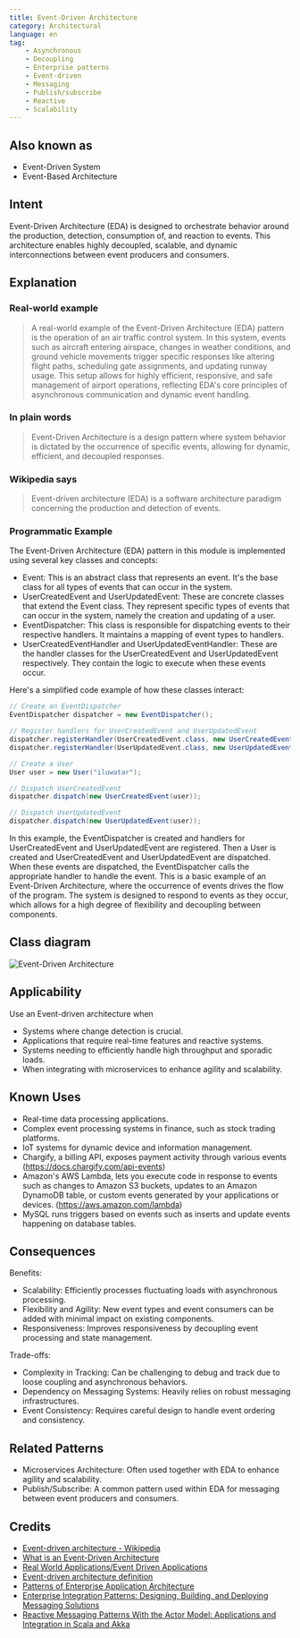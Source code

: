 ```yaml
---
title: Event-Driven Architecture
category: Architectural
language: en
tag:
    - Asynchronous
    - Decoupling
    - Enterprise patterns
    - Event-driven
    - Messaging
    - Publish/subscribe
    - Reactive
    - Scalability
---
```


## Also known as

* Event-Driven System
* Event-Based Architecture

## Intent

Event-Driven Architecture (EDA) is designed to orchestrate behavior around the production, detection, consumption of, and reaction to events. This architecture enables highly decoupled, scalable, and dynamic interconnections between event producers and consumers.

## Explanation

### Real-world example

> A real-world example of the Event-Driven Architecture (EDA) pattern is the operation of an air traffic control system. In this system, events such as aircraft entering airspace, changes in weather conditions, and ground vehicle movements trigger specific responses like altering flight paths, scheduling gate assignments, and updating runway usage. This setup allows for highly efficient, responsive, and safe management of airport operations, reflecting EDA's core principles of asynchronous communication and dynamic event handling.

### In plain words

> Event-Driven Architecture is a design pattern where system behavior is dictated by the occurrence of specific events, allowing for dynamic, efficient, and decoupled responses.

### Wikipedia says

> Event-driven architecture (EDA) is a software architecture paradigm concerning the production and detection of events.

### Programmatic Example

The Event-Driven Architecture (EDA) pattern in this module is implemented using several key classes and concepts:  

* Event: This is an abstract class that represents an event. It's the base class for all types of events that can occur in the system.  
* UserCreatedEvent and UserUpdatedEvent: These are concrete classes that extend the Event class. They represent specific types of events that can occur in the system, namely the creation and updating of a user.  
* EventDispatcher: This class is responsible for dispatching events to their respective handlers. It maintains a mapping of event types to handlers.  
* UserCreatedEventHandler and UserUpdatedEventHandler: These are the handler classes for the UserCreatedEvent and UserUpdatedEvent respectively. They contain the logic to execute when these events occur.  

Here's a simplified code example of how these classes interact:

```java
// Create an EventDispatcher
EventDispatcher dispatcher = new EventDispatcher();

// Register handlers for UserCreatedEvent and UserUpdatedEvent
dispatcher.registerHandler(UserCreatedEvent.class, new UserCreatedEventHandler());
dispatcher.registerHandler(UserUpdatedEvent.class, new UserUpdatedEventHandler());

// Create a User
User user = new User("iluwatar");

// Dispatch UserCreatedEvent
dispatcher.dispatch(new UserCreatedEvent(user));

// Dispatch UserUpdatedEvent
dispatcher.dispatch(new UserUpdatedEvent(user));
```

In this example, the EventDispatcher is created and handlers for UserCreatedEvent and UserUpdatedEvent are registered. Then a User is created and UserCreatedEvent and UserUpdatedEvent are dispatched. When these events are dispatched, the EventDispatcher calls the appropriate handler to handle the event.  This is a basic example of an Event-Driven Architecture, where the occurrence of events drives the flow of the program. The system is designed to respond to events as they occur, which allows for a high degree of flexibility and decoupling between components.

## Class diagram

![Event-Driven Architecture](./etc/eda.png "Event-Driven Architecture")

## Applicability

Use an Event-driven architecture when

* Systems where change detection is crucial.
* Applications that require real-time features and reactive systems.
* Systems needing to efficiently handle high throughput and sporadic loads.
* When integrating with microservices to enhance agility and scalability.

## Known Uses

* Real-time data processing applications.
* Complex event processing systems in finance, such as stock trading platforms.
* IoT systems for dynamic device and information management.
* Chargify, a billing API, exposes payment activity through various events (https://docs.chargify.com/api-events)
* Amazon's AWS Lambda, lets you execute code in response to events such as changes to Amazon S3 buckets, updates to an Amazon DynamoDB table, or custom events generated by your applications or devices. (https://aws.amazon.com/lambda)
* MySQL runs triggers based on events such as inserts and update events happening on database tables.

## Consequences

Benefits:

* Scalability: Efficiently processes fluctuating loads with asynchronous processing.
* Flexibility and Agility: New event types and event consumers can be added with minimal impact on existing components.
* Responsiveness: Improves responsiveness by decoupling event processing and state management.

Trade-offs:

* Complexity in Tracking: Can be challenging to debug and track due to loose coupling and asynchronous behaviors.
* Dependency on Messaging Systems: Heavily relies on robust messaging infrastructures.
* Event Consistency: Requires careful design to handle event ordering and consistency.

## Related Patterns

* Microservices Architecture: Often used together with EDA to enhance agility and scalability.
* Publish/Subscribe: A common pattern used within EDA for messaging between event producers and consumers.

## Credits

* [Event-driven architecture - Wikipedia](https://en.wikipedia.org/wiki/Event-driven_architecture)
* [What is an Event-Driven Architecture](https://aws.amazon.com/event-driven-architecture/)
* [Real World Applications/Event Driven Applications](https://wiki.haskell.org/Real_World_Applications/Event_Driven_Applications)
* [Event-driven architecture definition](http://searchsoa.techtarget.com/definition/event-driven-architecture)
* [Patterns of Enterprise Application Architecture](https://amzn.to/3Q3vBki)
* [Enterprise Integration Patterns: Designing, Building, and Deploying Messaging Solutions](https://amzn.to/49Aljz0)
* [Reactive Messaging Patterns With the Actor Model: Applications and Integration in Scala and Akka](https://amzn.to/3UeoBUa)
